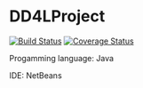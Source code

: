 # DD4LProject
[![Build Status](https://travis-ci.org/13055ecam/DD4LProject.svg?branch=master)](https://travis-ci.org/13055ecam/DD4LProject)
[![Coverage Status](https://coveralls.io/repos/github/13055ecam/DD4LProject/badge.svg)](https://coveralls.io/github/13055ecam/DD4LProject)

Progamming language: Java

IDE: NetBeans
